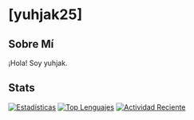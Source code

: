 # [yuhjak25]

## Sobre Mí
¡Hola! Soy yuhjak.

## Stats
[![Estadísticas](https://github-readme-stats.vercel.app/api?username=yuhjak25&show_icons=true&theme=react-dark)](https://github.com/yuhjak25)
[![Top Lenguajes](https://github-readme-stats.vercel.app/api/top-langs/?username=yuhjak25&layout=compact)](https://github.com/yuhjak25)
[![Actividad Reciente](https://activity-graph.herokuapp.com/graph?username=yuhjak25&theme=react-dark)](https://github.com/yuhjak25)
